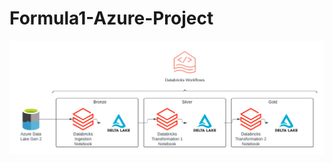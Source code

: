 # Formula1-Azure-Project

![alt text](https://github.com/ashwin975/Azure-Unity-Catalog-Project/blob/main/Azure%20Unity%20Catalog%20Project.png)
